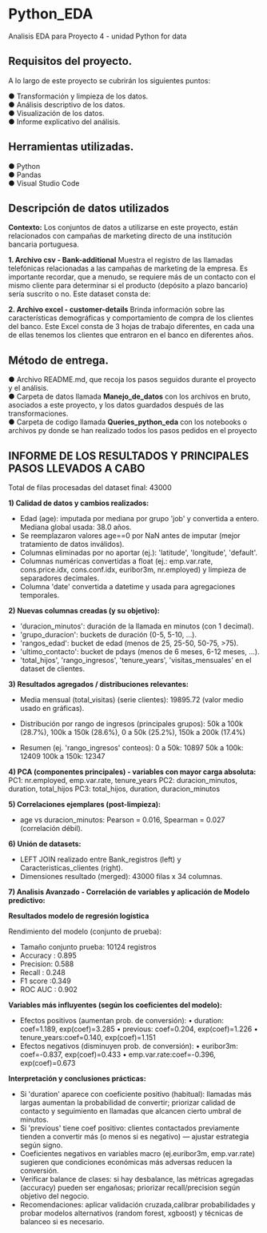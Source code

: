 # Python_EDA
Analisis EDA para Proyecto 4 - unidad Python for data

## Requisitos del proyecto.
A lo largo de este proyecto se cubrirán los siguientes puntos:

● Transformación y limpieza de los datos.  
● Análisis descriptivo de los datos.  
● Visualización de los datos.  
● Informe explicativo del análisis.  

## Herramientas utilizadas.

● Python  
● Pandas  
● Visual Studio Code

## Descripción de datos utilizados

**Contexto:**
Los conjuntos de datos a utilizarse en este proyecto, están relacionados con campañas de marketing directo de una institución bancaria portuguesa. 

**1. Archivo csv - Bank-additional**
Muestra el registro de las llamadas telefónicas relacionadas a las campañas de marketing de la empresa. Es importante recordar, que a menudo, se requiere más de un contacto con el mismo cliente para determinar si el producto (depósito a plazo bancario) sería suscrito o no.
Este dataset consta de: 

**2. Archivo excel - customer-details**
Brinda información sobre las características demográficas y comportamiento de compra de los clientes del banco. Este Excel consta de 3 hojas de trabajo diferentes, en cada una de ellas tenemos los clientes que entraron en el banco en diferentes años. 

## Método de entrega.
● Archivo README.md, que recoja los pasos seguidos durante el proyecto y el análisis.  
● Carpeta de datos llamada **Manejo_de_datos** con los archivos en bruto, asociados a este proyecto, y los datos guardados después de las transformaciones.  
● Carpeta de codigo llamada **Queries_python_eda** con los notebooks o archivos py donde se han realizado todos los pasos pedidos en el proyecto  

## INFORME DE LOS RESULTADOS Y PRINCIPALES PASOS LLEVADOS A CABO 

Total de filas procesadas del dataset final: 43000

**1) Calidad de datos y cambios realizados:**
- Edad (age): imputada por mediana por grupo 'job' y convertida a entero. Mediana global usada: 38.0 años.
- Se reemplazaron valores age==0 por NaN antes de imputar (mejor tratamiento de datos inválidos).
- Columnas eliminadas por no aportar (ej.): 'latitude', 'longitude', 'default'.
- Columnas numéricas convertidas a float (ej.: emp.var.rate, cons.price.idx, cons.conf.idx, euribor3m, nr.employed) y limpieza de separadores decimales.
- Columna 'date' convertida a datetime y usada para agregaciones temporales.

**2) Nuevas columnas creadas (y su objetivo):**
- 'duracion_minutos': duración de la llamada en minutos (con 1 decimal).
- 'grupo_duracion': buckets de duración (0-5, 5-10, ...).
- 'rangos_edad': bucket de edad (menos de 25, 25-50, 50-75, >75).
- 'ultimo_contacto': bucket de pdays (menos de 6 meses, 6-12 meses, ...).
- 'total_hijos', 'rango_ingresos', 'tenure_years', 'visitas_mensuales' en el dataset de clientes.

**3) Resultados agregados / distribuciones relevantes:**
- Media mensual (total_visitas) (serie clientes): 19895.72 (valor medio usado en gráficas).
- Distribución por rango de ingresos (principales grupos):
  50k a 100k (28.7%), 100k a 150k (28.6%), 0 a 50k (25.2%), 150k a 200k (17.4%)

- Resumen (ej. 'rango_ingresos' conteos):
  0 a 50k: 10897
  50k a 100k: 12409
  100k a 150k: 12347

**4) PCA (componentes principales) - variables con mayor carga absoluta:**
  PC1: nr.employed, emp.var.rate, tenure_years
  PC2: duracion_minutos, duration, total_hijos
  PC3: total_hijos, duration, duracion_minutos

**5) Correlaciones ejemplares (post-limpieza):**
 - age vs duracion_minutos: Pearson = 0.016, Spearman = 0.027 (correlación débil).

**6) Unión de datasets:**
 - LEFT JOIN realizado entre Bank_registros (left) y Caracteristicas_clientes (right).
 - Dimensiones resultado (merged): 43000 filas x 34 columnas.

**7) Analisis Avanzado - Correlación de variables y aplicación de Modelo predictivo:**

**Resultados modelo de regresión logística**

Rendimiento del modelo (conjunto de prueba): 
- Tamaño conjunto prueba: 10124 registros
- Accuracy : 0.895
- Precision: 0.588
- Recall   : 0.248
- F1 score :0.349
- ROC AUC  : 0.902

**Variables más influyentes (según los coeficientes del modelo):**
- Efectos positivos (aumentan prob. de conversión):
• duration: coef=1.189, exp(coef)=3.285
• previous: coef=0.204, exp(coef)=1.226
• tenure_years:coef=0.140, exp(coef)=1.151
- Efectos negativos (disminuyen prob. de conversión):
• euribor3m: coef=-0.837, exp(coef)=0.433
• emp.var.rate:coef=-0.396, exp(coef)=0.673

**Interpretación y conclusiones prácticas:** 
- Si 'duration' aparece con coeficiente positivo (habitual): llamadas más largas aumentan la probabilidad de convertir;
priorizar calidad de contacto y seguimiento en llamadas que alcancen cierto
umbral de minutos.
- Si 'previous' tiene coef positivo: clientes contactados previamente tienden a convertir más (o menos si es negativo) — ajustar
estrategia según signo.
- Coeficientes negativos en variables macro (ej.euribor3m, emp.var.rate) sugieren que condiciones económicas más adversas
reducen la conversión.
- Verificar balance de clases: si hay desbalance, las métricas agregadas (accuracy) pueden ser engañosas; priorizar recall/precision
según objetivo del negocio.
- Recomendaciones: aplicar validación cruzada,calibrar probabilidades y probar modelos alternativos (random forest, xgboost) y
técnicas de balanceo si es necesario.
